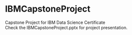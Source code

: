 # IBMCapstoneProject
Capstone Project for IBM Data Science Certificate <br>
Check the IBMCapstoneProject.pptx for project presentation.
